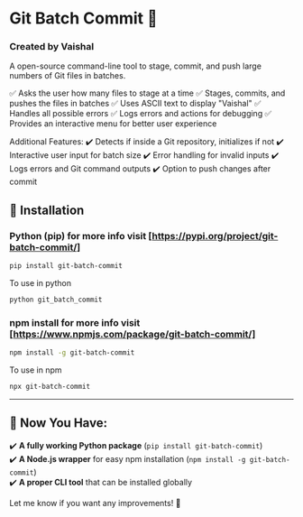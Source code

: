 # Git Batch Commit 🚀
### Created by Vaishal

A open-source command-line tool to stage, commit, and push large numbers of Git files in batches.

✅ Asks the user how many files to stage at a time
✅ Stages, commits, and pushes the files in batches
✅ Uses ASCII text to display "Vaishal"
✅ Handles all possible errors
✅ Logs errors and actions for debugging
✅ Provides an interactive menu for better user experience


Additional Features:
✔️ Detects if inside a Git repository, initializes if not
✔️ Interactive user input for batch size
✔️ Error handling for invalid inputs
✔️ Logs errors and Git command outputs
✔️ Option to push changes after commit


## 📌 Installation
### Python (pip) for more info visit [https://pypi.org/project/git-batch-commit/]
```sh
pip install git-batch-commit
```
To use in python
```sh
python git_batch_commit
```
### npm install for more info visit [https://www.npmjs.com/package/git-batch-commit/]
```sh
npm install -g git-batch-commit
```
To use in npm
```sh
npx git-batch-commit
```
---

## **🎉 Now You Have:**  
✔️ **A fully working Python package** (`pip install git-batch-commit`)  
✔️ **A Node.js wrapper** for easy npm installation (`npm install -g git-batch-commit`)  
✔️ **A proper CLI tool** that can be installed globally  

Let me know if you want any improvements! 🚀
